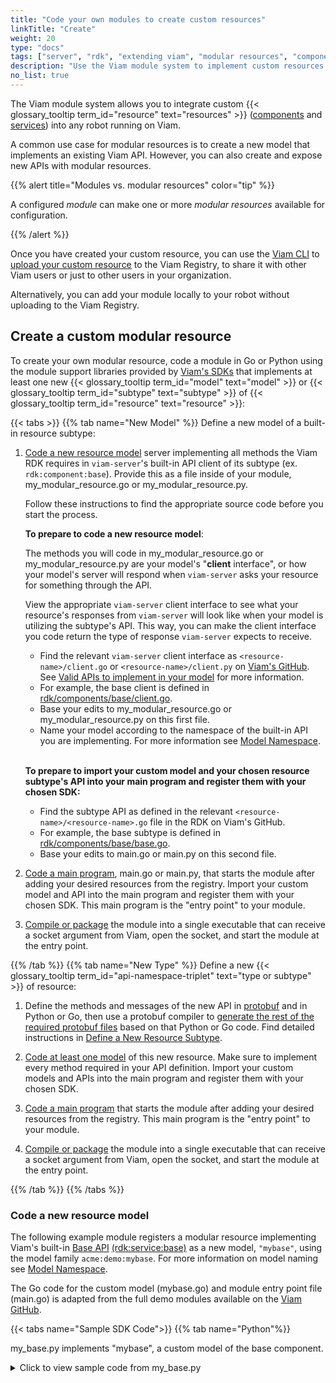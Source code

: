 ```yaml
---
title: "Code your own modules to create custom resources"
linkTitle: "Create"
weight: 20
type: "docs"
tags: ["server", "rdk", "extending viam", "modular resources", "components", "services"]
description: "Use the Viam module system to implement custom resources that can be included in any Viam-powered robot."
no_list: true
---
```


The Viam module system allows you to integrate custom {{< glossary_tooltip term_id="resource" text="resources" >}} ([components](/components/) and [services](/services/)) into any robot running on Viam.

A common use case for modular resources is to create a new model that implements an existing Viam API.
However, you can also create and expose new APIs with modular resources.

{{% alert title="Modules vs. modular resources" color="tip" %}}

A configured *module* can make one or more *modular resources* available for configuration.

{{% /alert %}}

Once you have created your custom resource, you can use the [Viam CLI](/manage/cli/) to [upload your custom resource](/extend/modular-resources/upload/) to the Viam Registry, to share it with other Viam users or just to other users in your organization.

Alternatively, you can add your module locally to your robot without uploading to the Viam Registry.

## Create a custom modular resource

To create your own modular resource, code a module in Go or Python using the module support libraries provided by [Viam's SDKs](/program/apis/) that implements at least one new {{< glossary_tooltip term_id="model" text="model" >}} or {{< glossary_tooltip term_id="subtype" text="subtype" >}} of {{< glossary_tooltip term_id="resource" text="resource" >}}:

{{< tabs >}}
{{% tab name="New Model" %}}
Define a new model of a built-in resource subtype:

1. [Code a new resource model](#code-a-new-resource-model) server implementing all methods the Viam RDK requires in `viam-server`'s built-in API client of its subtype (ex. `rdk:component:base`).
Provide this as a file inside of your module, <file>my_modular_resource.go</file> or <file>my_modular_resource.py</file>.

   Follow these instructions to find the appropriate source code before you start the process.

   **To prepare to code a new resource model**:

   The methods you will code in <file>my_modular_resource.go</file> or <file>my_modular_resource.py</file> are your model's "**client** interface", or how your model's server will respond when `viam-server` asks your resource for something through the API.

   View the appropriate `viam-server` client interface to see what your resource's responses from `viam-server` will look like when your model is utilizing the subtype's API.
   This way, you can make the client interface you code return the type of response `viam-server` expects to receive.

   - Find the relevant `viam-server` client interface as `<resource-name>/client.go` or `<resource-name>/client.py` on [Viam's GitHub](https://github.com/viamrobotics/rdk/blob/main/). See [Valid APIs to implement in your model](/extend/modular-resources/key-concepts/#valid-apis-to-implement-in-your-model) for more information.
   - For example, the base client is defined in [<file>rdk/components/base/client.go</file>](https://github.com/viamrobotics/rdk/blob/main/components/base/client.go).
   - Base your edits to <file>my_modular_resource.go</file> or <file>my_modular_resource.py</file> on this first file.
   - Name your model according to the namespace of the built-in API you are implementing.
     For more information see [Model Namespace](/extend/modular-resources/key-concepts/#naming-your-model).

    <br> **To prepare to import your custom model and your chosen resource subtype's API into your main program and register them with your chosen SDK:**

   - Find the subtype API as defined in the relevant `<resource-name>/<resource-name>.go` file in the RDK on Viam's GitHub.
   - For example, the base subtype is defined in [<file>rdk/components/base/base.go</file>](https://github.com/viamrobotics/rdk/blob/fdff22e90b8976061c318b2d1ca3b1034edc19c9/components/base/base.go#L37).
   - Base your edits to <file>main.go</file> or <file>main.py</file> on this second file.<br>

2. [Code a main program](#code-a-main-entry-point-program), <file>main.go</file> or <file>main.py</file>, that starts the module after adding your desired resources from the registry.
Import your custom model and API into the main program and register them with your chosen SDK.
This main program is the "entry point" to your module.

3. [Compile or package](#compile-the-module-into-an-executable) the module into a single executable that can receive a socket argument from Viam, open the socket, and start the module at the entry point.

{{% /tab %}}
{{% tab name="New Type" %}}
Define a new {{< glossary_tooltip term_id="api-namespace-triplet" text="type or subtype" >}} of resource:

1. Define the methods and messages of the new API in [protobuf](https://github.com/protocolbuffers/protobuf) and in Python or Go, then use a protobuf compiler to [generate the rest of the required protobuf files](https://grpc.io/docs/languages/python/generated-code/) based on that Python or Go code.
Find detailed instructions in [Define a New Resource Subtype](create-subtype/).

1. [Code at least one model](#code-a-new-resource-model) of this new resource.
Make sure to implement every method required in your API definition.
Import your custom models and APIs into the main program and register them with your chosen SDK.

1. [Code a main program](#code-a-main-entry-point-program) that starts the module after adding your desired resources from the registry.
This main program is the "entry point" to your module.

1. [Compile or package](#compile-the-module-into-an-executable) the module into a single executable that can receive a socket argument from Viam, open the socket, and start the module at the entry point.

{{% /tab %}}
{{% /tabs %}}

### Code a new resource model

The following example module registers a modular resource implementing Viam's built-in [Base API](/components/base/#api) [(rdk:service:base)](/extend/modular-resources/key-concepts/#models) as a new model, `"mybase"`, using the model family `acme:demo:mybase`.
For more information on model naming see [Model Namespace](/extend/modular-resources/key-concepts/#namespace-1).

The Go code for the custom model (<file>mybase.go</file>) and module entry point file (<file>main.go</file>) is adapted from the full demo modules available on the [Viam GitHub](https://github.com/viamrobotics/rdk/blob/main/examples/customresources).

{{< tabs name="Sample SDK Code">}}
{{% tab name="Python"%}}

<file>my_base.py</file> implements "mybase", a custom model of the base component.

<details>
  <summary>Click to view sample code from <file>my_base.py</file></summary>

``` python {class="line-numbers linkable-line-numbers"}
from typing import ClassVar, Mapping, Sequence, Any, Dict, Optional, cast

from typing_extensions import Self

from viam.components.base import Base
from viam.components.motor import Motor
from viam.module.types import Reconfigurable
from viam.module.module import Module
from viam.proto.app.robot import ComponentConfig
from viam.proto.common import ResourceName, Vector3
from viam.resource.base import ResourceBase
from viam.resource.registry import Registry, ResourceCreatorRegistration
from viam.resource.types import Model, ModelFamily
from viam.utils import ValueTypes

class MyBase(Base, Reconfigurable):
    """
    MyBase implements a base that only supports set_power (basic forward/back/turn controls) is_moving (check if in motion), and stop (stop all motion).

    It inherits from the built-in resource subtype Base and conforms to the ``Reconfigurable`` protocol, which signifies that this component can be reconfigured.
    Additionally, it specifies a constructor function ``MyBase.new_base`` which confirms to the ``resource.types.ResourceCreator`` type required for all models.
    """

    # Here is where we define our new model's colon-delimited-triplet (acme:demo:mybase)
    # acme = namespace, demo = family, mybase = model name.
    MODEL: ClassVar[Model] = Model(ModelFamily("acme", "demo"), "mybase")

    def __init__(self, name: str, left: str, right: str):
        super().__init__(name, left, right)

    # Constructor
    @classmethod
    def new_base(cls, config: ComponentConfig, dependencies: Mapping[ResourceName, ResourceBase]) -> Self:
        base = cls(config.name)
        base.reconfigure(config, dependencies)
        return base

    # Validates JSON Configuration
    @classmethod
    def validate_config(cls, config: ComponentConfig) -> Sequence[str]:
        left_name = config.attributes.fields["motorL"].string_value
        if left_name == "":
            raise Exception("A motorL attribute is required for a MyBase component.")
        right_name= [config.attributes.fields["motorR"].string_value]
        if right_name == "":
            raise Exception("A motorR attribute is required for a MyBase component.")
        return [left_name, right_name]

    # Handles attribute reconfiguration
    def reconfigure(self, config: ComponentConfig, dependencies: Mapping[ResourceName, ResourceBase]):
        left_name = config.attributes.fields["motorL"].string_value
        right_name = config.attributes.fields["motorR"].string_value

        left_motor = dependencies[Motor.get_resource_name(left_name)]
        right_motor = dependencies[Motor.get_resource_name(right_name)]

        self.left = cast(Motor, left_motor)
        self.right = cast(Motor, right_motor)

    """ Implement the methods the Viam RDK defines for the base API (rdk:component:base) """

    # move_straight: unimplemented
    async def move_straight(self, distance: int, velocity: float, *, extra: Optional[Dict[str, Any]] = None, timeout: Optional[float] = None, **kwargs):
        raise NotImplementedError

    # spin: unimplemented
    async def spin(self, angle: float, velocity: float, *, extra: Optional[Dict[str, Any]] = None, timeout: Optional[float] = None, **kwargs):
        raise NotImplementedError

    # set_power: set the linear and angular velocity of the left and right motors on the base
    async def set_power(self, linear: Vector3, angular: Vector3, *, extra: Optional[Dict[str, Any]] = None, timeout: Optional[float] = None, **kwargs):

        # stop the base if absolute value of linear and angular velocity is less than .01
        if abs(linear.y) < 0.01 and abs(angular.z) < 0.01:
            return self.stop(extra=extra, timeout=timeout)

        # use linear and angular velocity to calculate percentage of max power to pass to SetPower for left & right motors
        sum = abs(linear.y) + abs(angular.z)

        self.left.set_power(power=((linear.y - angular.z) / sum), extra=extra, timeout=timeout)
        self.right.set_power(power=((linear.y + angular.z) / sum), extra=extra, timeout=timeout)

    # set_velocity: unimplemented
    async def set_velocity(self, linear: Vector3, angular: Vector3, *, extra: Optional[Dict[str, Any]] = None, timeout: Optional[float] = None, **kwargs):
        raise NotImplementedError

    # get_properties: unimplemented
    async def get_properties(self, extra: Optional[Dict[str, Any]] = None, timeout: Optional[float] = None, **kwargs):
        raise NotImplementedError

    # stop: stop the base from moving by stopping both motors
    async def stop(self, *, extra: Optional[Dict[str, Any]] = None, timeout: Optional[float] = None, **kwargs):
        self.left.stop(extra=extra, timeout=timeout)
        self.right.stop(extra=extra, timeout=timeout)

    # is_moving: check if either motor on the base is moving with motors' is_powered
    async def is_moving(self, *, extra: Optional[Dict[str, Any]] = None, timeout: Optional[float] = None, **kwargs) -> bool:
        return self.left.is_powered(extra=extra, timeout=timeout)[0] or self.right.is_powered(extra=extra, timeout=timeout)[0]
```

{{% /tab %}}
{{% tab name="Go"%}}

<file>mybase.go</file> implements "mybase", a custom model of the base component,  and registers the new model and API helper functions with the Go SDK.

<details>
  <summary>Click to view sample code from <file>mybase.go</file></summary>

``` go {class="line-numbers linkable-line-numbers"}
// Package mybase implements a base that only supports SetPower (basic forward/back/turn controls), IsMoving (check if in motion), and Stop (stop all motion).
// It extends the built-in resource subtype Base and implements methods to handle resource construction, attribute configuration, and reconfiguration.

package mybase

import (
    "context"
    "fmt"
    "math"

    "github.com/edaniels/golog"
    "github.com/golang/geo/r3"
    "github.com/pkg/errors"
    "go.uber.org/multierr"

    "go.viam.com/rdk/components/base"
    "go.viam.com/rdk/components/generic"
    "go.viam.com/rdk/components/motor"
    "go.viam.com/rdk/config"
    "go.viam.com/rdk/registry"
    "go.viam.com/rdk/resource"
    "go.viam.com/rdk/utils"
)

// Here is where we define our new model's colon-delimited-triplet (acme:demo:mybase)
// acme = namespace, demo = family, mybase = model name.
var (
    Model            = resource.NewModel("acme", "demo", "mybase")
    errUnimplemented = errors.New("unimplemented")
)

// Constructor
func newBase(ctx context.Context, deps registry.Dependencies, config config.Component, logger golog.Logger) (interface{}, error) {
    b := &MyBase{logger: logger}
    err := b.Reconfigure(config, deps)
    return b, err
}

// Defines what the JSON configuration should look like
type MyBaseConfig struct {
    LeftMotor  string `json:"motorL"`
    RightMotor string `json:"motorR"`
}

// Validates JSON configuration
func (cfg *MyBaseConfig) Validate(path string) ([]string, error) {
    if cfg.LeftMotor == "" {
        return nil, fmt.Errorf(`expected "motorL" attribute for mybase %q`, path)
    }
    if cfg.RightMotor == "" {
        return nil, fmt.Errorf(`expected "motorR" attribute for mybase %q`, path)
    }

    return []string{cfg.LeftMotor, cfg.RightMotor}, nil
}

// Handles attribute reconfiguration
func (base *MyBase) Reconfigure(cfg config.Component, deps registry.Dependencies) error {
    base.left = nil
    base.right = nil
    baseConfig, ok := cfg.ConvertedAttributes.(*MyBaseConfig)
    if !ok {
        return utils.NewUnexpectedTypeError(baseConfig, cfg.ConvertedAttributes)
    }
    var err error

    base.left, err = motor.FromDependencies(deps, baseConfig.LeftMotor)
    if err != nil {
        return errors.Wrapf(err, "unable to get motor %v for mybase", baseConfig.LeftMotor)
    }

    base.right, err = motor.FromDependencies(deps, baseConfig.RightMotor)
    if err != nil {
        return errors.Wrapf(err, "unable to get motor %v for mybase", baseConfig.RightMotor)
    }

    // Stopping motors at reconfiguration
    return multierr.Combine(base.left.Stop(context.Background(), nil), base.right.Stop(context.Background(), nil))
}

// Attributes of the base
type MyBase struct {
    generic.Echo
    left   motor.Motor
    right  motor.Motor
    logger golog.Logger
}

// Implement the methods the Viam RDK defines for the base API (rdk:component:base)

// MoveStraight: unimplemented
func (base *MyBase) MoveStraight(ctx context.Context, distanceMm int, mmPerSec float64, extra map[string]interface{}) error {
    return errUnimplemented
}

// Spin: unimplemented
func (base *MyBase) Spin(ctx context.Context, angleDeg, degsPerSec float64, extra map[string]interface{}) error {
    return errUnimplemented
}

// SetVelocity: unimplemented
func (base *MyBase) SetVelocity(ctx context.Context, linear, angular r3.Vector, extra map[string]interface{}) error {
    return errUnimplemented
}

// Properties: unimplemented
func (base *MyBase) Spin(ctx context.Context, extra map[string]interface{}) error {
    return errUnimplemented
}

// SetPower: sets the linear and angular velocity of the left and right motors on the base
func (base *MyBase) SetPower(ctx context.Context, linear, angular r3.Vector, extra map[string]interface{}) error {
    // stop the base if absolute value of linear and angular velocity is less than .01
    if math.Abs(linear.Y) < 0.01 && math.Abs(angular.Z) < 0.01 {
        return base.Stop(ctx, extra)
    }

    // use linear and angular velocity to calculate percentage of max power to pass to SetPower for left & right motors
    sum := math.Abs(linear.Y) + math.Abs(angular.Z)
    err1 := base.left.SetPower(ctx, (linear.Y-angular.Z)/sum, extra)
    err2 := base.right.SetPower(ctx, (linear.Y+angular.Z)/sum, extra)
    return multierr.Combine(err1, err2)
}

// Stop: stops the base from moving by stopping both motors
func (base *MyBase) Stop(ctx context.Context, extra map[string]interface{}) error {
    base.logger.Debug("Stop")

    err1 := base.left.Stop(ctx, extra)
    err2 := base.right.Stop(ctx, extra)

    return multierr.Combine(err1, err2)
}

// IsMoving: checks if either motor on the base is moving with motors' IsPowered
func (base *MyBase) IsMoving(ctx context.Context) (bool, error) {
    for _, m := range []motor.Motor{base.left, base.right} {
        isMoving, _, err := m.IsPowered(ctx, nil)
        if err != nil {
            return false, err
        }
        if isMoving {
            return true, err
        }
    }
    return false, nil
}

// Stop the base from moving when closing a client's connection to the base
func (base *MyBase) Close(ctx context.Context) error {
    return base.Stop(ctx, nil)
}

// Register the component with the Go SDK
func init() {
    registry.RegisterComponent(base.Subtype, Model, registry.Component{Constructor: newBase})

    // VALIDATION: Uses RegisterComponentAttributeMapConverter to register a custom configuration struct that has a Validate(string) ([]string, error) method.
    // The Validate method will automatically be called in RDK's module manager to validate MyBase's configuration and register implicit dependencies.
    config.RegisterComponentAttributeMapConverter(
        base.Subtype,
        Model,
        func(attributes config.AttributeMap) (interface{}, error) {
            var conf MyBaseConfig
            return config.TransformAttributeMapToStruct(&conf, attributes)
        },
        &MyBaseConfig{})
}
```

</details>

{{% /tab %}}
{{< /tabs >}}

### Code a main entry point program

{{< tabs name="Sample SDK Main Program Code">}}
{{% tab name="Python"%}}

<file>main.py</file> is the Python module's entry point file.
When executed, it registers the `mybase` custom model and API helper functions with the Python SDK and creates and starts the new module.

<details>
  <summary>Click to view sample code from <file>main.py</file></summary>

``` python {class="line-numbers linkable-line-numbers"}
import asyncio
import sys

from viam.components.base import Base
from viam.module.module import Module
from my_base import MyBase

async def main():
    """This function creates and starts a new module, after adding all desired resource models.
    Resource creators must be registered to the resource registry before the module adds the resource model. 
    """
    Registry.register_resource_creator(Base.SUBTYPE, MyBase.MODEL, ResourceCreatorRegistration(MyBase.new_base, MyBase.validate_config))
    module = Module.from_args()

    module.add_model_from_registry(Base.SUBTYPE, MyBase.MODEL)
    await module.start()

if __name__ == "__main__":
    asyncio.run(main())
```

</details>

{{% /tab %}}
{{% tab name="Go"%}}

<file>main.go</file> is the Go module's entry point file.
When executed, it initializes the `mybase` custom model and API helper functions from the registry.

<details>
  <summary>Click to view sample code from <file>main.go</file></summary>

``` go {class="line-numbers linkable-line-numbers"}
// Package main is a module which serves the mybase custom model.
package main

import (
    "context"

    "github.com/edaniels/golog"

    "go.viam.com/rdk/components/base"
    "go.viam.com/rdk/module"
    "go.viam.com/utils"

    // NOTE: You must update the following line to import your local package "mybase"
    "go.viam.com/rdk/examples/customresources/models/mybase"
)

func main() {
    // NewLoggerFromArgs will create a golog.Logger at "DebugLevel" if
    // "--log-level=debug" is an argument in os.Args and at "InfoLevel" otherwise.
    utils.ContextualMain(mainWithArgs, module.NewLoggerFromArgs("yourmodule"))
}

func mainWithArgs(ctx context.Context, args []string, logger golog.Logger) (err error) {
    myMod, err := module.NewModuleFromArgs(ctx, logger)
    if err != nil {
        return err
    }

    // Models and APIs add helpers to the registry during their init().
    // They can then be added to the module here.
    err = myMod.AddModelFromRegistry(ctx, base.API, mybase.Model)
    if err != nil {
        return err
    }

    err = myMod.Start(ctx)
    defer myMod.Close(ctx)
    if err != nil {
        return err
    }
    <-ctx.Done()
    return nil
}
```

</details>

{{% /tab %}}
{{< /tabs >}}

{{% alert title="Important" color="note" %}}

You must define all functions belonging to a built-in resource subtype's API if defining a new model.
Otherwise, the class won’t instantiate.

- If you are using the Python SDK, raise an `NotImplementedError()` in the body of functions you do not want to implement or put `pass`.
- If you are using the Go SDK, return `errUnimplemented`.
- Additionally, return any values designated in the function's return signature, typed correctly.

{{% /alert %}}

### Compile the module into an executable

To [add a module](/extend/modular-resources/configure/#configure-your-module) to the configuration of your robot, you need to have an [executable](https://en.wikipedia.org/wiki/Executable) that runs your module when executed, can take a local socket as a command line argument, and cleanly exits when sent a termination signal.

Your options for completing this step are flexible, as this file does not need to be in a raw binary format.

{{% tabs %}}
{{% tab name="Python" %}}

One option is to create and save a new shell script (<file>.sh</file>) that runs your module at your entry point (main program) file.

Make sure that you set up a Python virtual environment in the directory your module is in to compile your resource properly at execution.
See the [Python Documentation](https://docs.python-guide.org/dev/virtualenvs/) for help with this.

Include `venv` set-up and manage dependencies in your script as in the following template:

``` sh {id="terminal-prompt" class="command-line" data-prompt="$"}
#!/bin/sh
cd `dirname $0`

# Create a virtual environment to run our code
VENV_NAME="venv"
PYTHON="$VENV_NAME/bin/python"

python3 -m venv $VENV_NAME
$PYTHON -m pip install -r requirements.txt -U # remove -U if viam-sdk should not be upgraded whenever possible

# Be sure to use `exec` so that termination signals reach the python process,
# or handle forwarding termination signals manually
exec $PYTHON <your-src-dir-if-inside>/main.py $@
```

To make your shell script executable, run the following command in your terminal:

``` sh {id="terminal-prompt" class="command-line" data-prompt="$"}
sudo chmod +x <your-file-path-to>/<run.sh>
```

{{% /tab %}}
{{% tab name="Go" %}}

Use Go to [compile](https://pkg.go.dev/cmd/go#hdr-Compile_packages_and_dependencies) and obtain a single executable for your module:

- Navigate to your module directory in your terminal.
- Run `go build` to compile your entry point (main program) file <file>main.go</file> and all other <file>.go</file> files in the directory, building your module and all dependencies into a single executable file.
- Run `ls` in your module directory to find the executable, which should have been named after the module directory.

Expand the [Go module code](#code-a-main-entry-point-program) to view <file>main.go</file> for an example of this.

<file>main.go</file> adds the custom model <file>mybase.go</file> from the resource registry, while <file>mybase.go</file> defines and registers the module.

{{% /tab %}}
{{% /tabs %}}

You need to ensure any dependencies for your module (including the Python or Go [Viam SDK](/program/)) are installed as well.
Your executable will be run by `viam-server` as root, so dependencies need to be available to the root user.

## Next steps

Once you have created your custom resource, you can use the [Viam CLI](/manage/cli/) to [upload your custom resource](/extend/modular-resources/upload/) to the Viam Registry, to share it with other Viam users or just to other users in your organization.

Alternatively, you can [add your module locally](/extend/modular-resources/configure/) to your robot without uploading to the Viam Registry.
